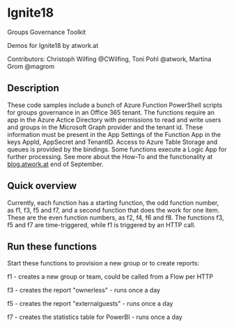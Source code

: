 # Ignite18
Groups Governance Toolkit 

Demos for Ignite18 by atwork.at

Contributors: Christoph Wilfing @CWilfing, Toni Pohl @atwork, Martina Grom @magrom


## Description
These code samples include a bunch of Azure Function PowerShell scripts for groups governance in an Office 365 tenant.
The functions require an app in the Azure Actice Directory with permissions to read and write users and groups in the Microsoft Graph provider and the tenant id. These information must be present in the App Settings of the Function App in the keys AppId, AppSecret and TenantID. Access to Azure Table Storage and queues is provided by the bindings. Some functions execute a Logic App for further processing.
See more about the How-To and the functionality at [blog.atwork.at](http://blog.atwork.at/) end of September.


## Quick overview
Currently, each function has a starting function, the odd function number, as f1, f3, f5 and f7, and a second function that does the work for one item. These are the even function numbers, as f2, f4, f6 and f8. The functions f3, f5 and f7 are time-triggered, while f1 is triggered by an HTTP call.


## Run these functions
Start these functions to provision a new group or to create reports:

f1 - creates a new group or team, could be called from a Flow per HTTP

f3 - creates the report "ownerless" - runs once a day

f5 - creates the report "externalguests" - runs once a day

f7 - creates the statistics table for PowerBI - runs once a day


